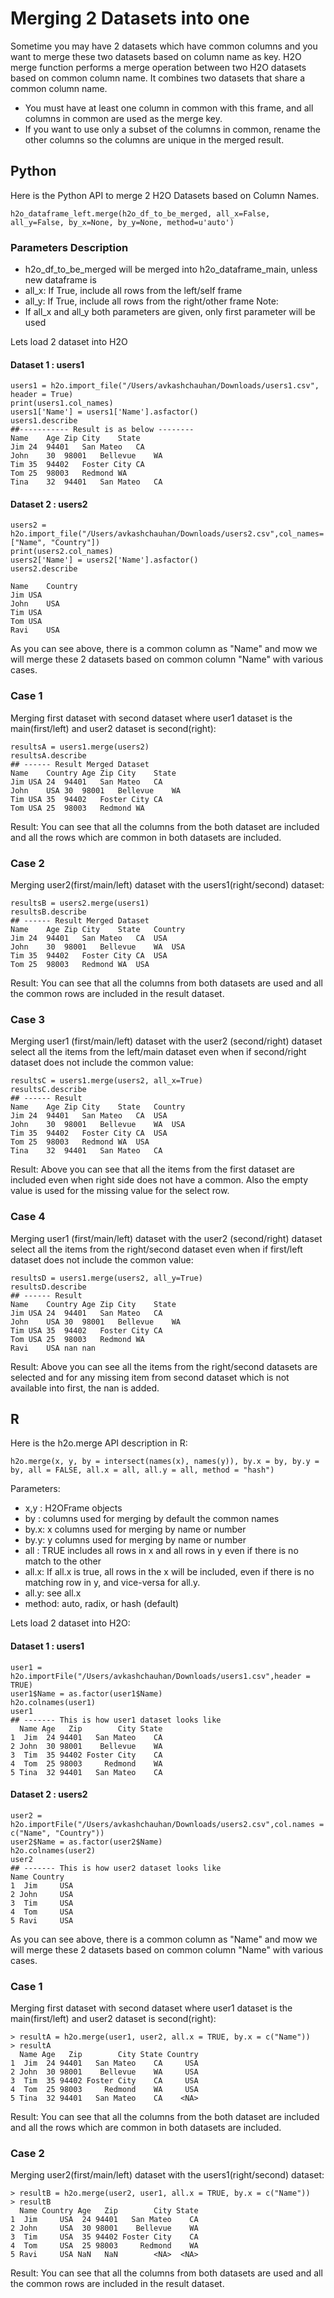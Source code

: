 # Merging 2 Datasets into one #

Sometime you may have 2 datasets which have common columns and you want to merge these two datasets based on column name as key. H2O merge function performs a merge operation between two H2O datasets based on common column name. It combines two datasets that share a common column name. 

- You must have at least one column in common with this frame, and all columns in common are used as the merge key.  
- If you want to use only a subset of the columns in common, rename the other columns so the columns are unique in the merged result.

## Python ##
Here is the Python API to merge 2 H2O Datasets based on Column Names. 
```
h2o_dataframe_left.merge(h2o_df_to_be_merged, all_x=False, all_y=False, by_x=None, by_y=None, method=u'auto')
```
### Parameters Description ###
- h2o_df_to_be_merged will be merged into h2o_dataframe_main, unless new dataframe is 
- all_x: If True, include all rows from the left/self frame
- all_y: If True, include all rows from the right/other frame
Note: 
 - If all_x and all_y both parameters are given, only first parameter will be used
 
Lets load 2 dataset into H2O
#### Dataset 1 : users1 ####
```
users1 = h2o.import_file("/Users/avkashchauhan/Downloads/users1.csv", header = True)
print(users1.col_names)
users1['Name'] = users1['Name'].asfactor()
users1.describe
##----------- Result is as below --------
Name	Age	Zip	City	State
Jim	24	94401	San Mateo	CA
John	30	98001	Bellevue	WA
Tim	35	94402	Foster City	CA
Tom	25	98003	Redmond	WA
Tina	32	94401	San Mateo	CA
```
#### Dataset 2 : users2 ####
```
users2 = h2o.import_file("/Users/avkashchauhan/Downloads/users2.csv",col_names=["Name", "Country"])
print(users2.col_names)
users2['Name'] = users2['Name'].asfactor()
users2.describe

Name	Country
Jim	USA
John	USA
Tim	USA
Tom	USA
Ravi	USA
```
As you can see above, there is a common column as "Name" and mow we will merge these 2 datasets based on common column "Name" with various cases.

### Case 1 ###
Merging first dataset with second dataset where user1 dataset is the main(first/left) and user2 dataset is second(right):
```
resultsA = users1.merge(users2)
resultsA.describe
## ------ Result Merged Dataset
Name	Country	Age	Zip	City	State
Jim	USA	24	94401	San Mateo	CA
John	USA	30	98001	Bellevue	WA
Tim	USA	35	94402	Foster City	CA
Tom	USA	25	98003	Redmond	WA
```
Result: You can see that all the columns from the both dataset are included and all the rows which are common in both datasets are included. 

### Case 2 ###
Merging user2(first/main/left) dataset with the users1(right/second) dataset:
```
resultsB = users2.merge(users1)
resultsB.describe
## ------ Result Merged Dataset
Name	Age	Zip	City	State	Country
Jim	24	94401	San Mateo	CA	USA
John	30	98001	Bellevue	WA	USA
Tim	35	94402	Foster City	CA	USA
Tom	25	98003	Redmond	WA	USA
```
Result: You can see that all the columns from both datasets are used and all the common rows are included in the result dataset.

### Case 3 ###
Merging user1 (first/main/left) dataset with the user2 (second/right) dataset select all the items from the left/main dataset even when if second/right dataset does not include the common value:
```
resultsC = users1.merge(users2, all_x=True)
resultsC.describe
## ------ Result
Name	Age	Zip	City	State	Country
Jim	24	94401	San Mateo	CA	USA
John	30	98001	Bellevue	WA	USA
Tim	35	94402	Foster City	CA	USA
Tom	25	98003	Redmond	WA	USA
Tina	32	94401	San Mateo	CA	
```
Result: Above you can see that all the items from the first dataset are included even when right side does not have a common. Also the empty value is used for the missing value for the select row. 

### Case 4 ###
Merging user1 (first/main/left) dataset with the user2 (second/right) dataset select all the items from the right/second dataset even when if first/left dataset does not include the common value:
```
resultsD = users1.merge(users2, all_y=True)
resultsD.describe
## ------ Result
Name	Country	Age	Zip	City	State
Jim	USA	24	94401	San Mateo	CA
John	USA	30	98001	Bellevue	WA
Tim	USA	35	94402	Foster City	CA
Tom	USA	25	98003	Redmond	WA
Ravi	USA	nan	nan	
```
Result: Above you can see all the items from the right/second datasets are selected and for any missing item from second dataset which is not available into first, the nan is added. 

## R ##
Here is the h2o.merge API description in R:
```
h2o.merge(x, y, by = intersect(names(x), names(y)), by.x = by, by.y = by, all = FALSE, all.x = all, all.y = all, method = "hash")
```
Parameters:
  - x,y : H2OFrame objects
  - by	 : columns used for merging by default the common names
  - by.x:	x columns used for merging by name or number
  - by.y: y columns used for merging by name or number
  - all	 : TRUE includes all rows in x and all rows in y even if there is no match to the other
  - all.x:	If all.x is true, all rows in the x will be included, even if there is no matching row in y, and vice-versa for    all.y.
   - all.y: see all.x
   - method:	 auto, radix, or hash (default)
   
   
Lets load 2 dataset into H2O:

#### Dataset 1 : users1 ####
```
user1 = h2o.importFile("/Users/avkashchauhan/Downloads/users1.csv",header = TRUE)
user1$Name = as.factor(user1$Name)
h2o.colnames(user1)
user1
## ------- This is how user1 dataset looks like
  Name Age   Zip        City State
1  Jim  24 94401   San Mateo    CA
2 John  30 98001    Bellevue    WA
3  Tim  35 94402 Foster City    CA
4  Tom  25 98003     Redmond    WA
5 Tina  32 94401   San Mateo    CA

```
#### Dataset 2 : users2 ####
```
user2 = h2o.importFile("/Users/avkashchauhan/Downloads/users2.csv",col.names = c("Name", "Country"))
user2$Name = as.factor(user2$Name)
h2o.colnames(user2)
user2
## ------- This is how user2 dataset looks like
Name Country
1  Jim     USA
2 John     USA
3  Tim     USA
4  Tom     USA
5 Ravi     USA
```
As you can see above, there is a common column as "Name" and mow we will merge these 2 datasets based on common column "Name" with various cases.

### Case 1 ###
Merging first dataset with second dataset where user1 dataset is the main(first/left) and user2 dataset is second(right):
```
> resultA = h2o.merge(user1, user2, all.x = TRUE, by.x = c("Name")) 
> resultA
  Name Age   Zip        City State Country
1  Jim  24 94401   San Mateo    CA     USA
2 John  30 98001    Bellevue    WA     USA
3  Tim  35 94402 Foster City    CA     USA
4  Tom  25 98003     Redmond    WA     USA
5 Tina  32 94401   San Mateo    CA    <NA>
```
Result: You can see that all the columns from the both dataset are included and all the rows which are common in both datasets are included. 

### Case 2 ###
Merging user2(first/main/left) dataset with the users1(right/second) dataset:
```
> resultB = h2o.merge(user2, user1, all.x = TRUE, by.x = c("Name")) 
> resultB
  Name Country Age   Zip        City State
1  Jim     USA  24 94401   San Mateo    CA
2 John     USA  30 98001    Bellevue    WA
3  Tim     USA  35 94402 Foster City    CA
4  Tom     USA  25 98003     Redmond    WA
5 Ravi     USA NaN   NaN        <NA>  <NA>
```
Result: You can see that all the columns from both datasets are used and all the common rows are included in the result dataset.


